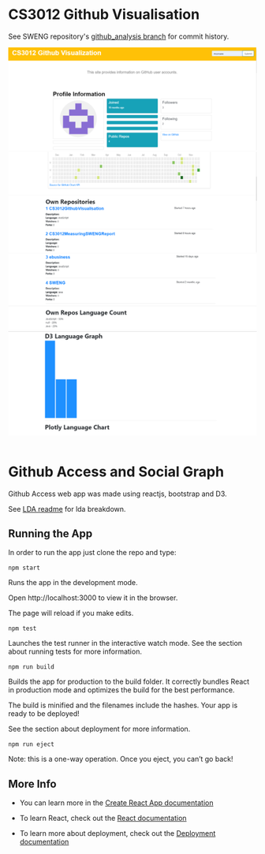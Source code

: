 # CS3012 Github Visualisation

See SWENG repository's [github_analysis branch](https://github.com/mccroare/SWENG/tree/github_analysis/src) for commit history.

![alt text](https://github.com/mccroare/CS3012GithubVisualisation/blob/master/2019-11-29%20(3).png?raw=true "Title")
![alt text](https://github.com/mccroare/CS3012GithubVisualisation/blob/master/2019-11-29%20(7).png?raw=true "Title")
![alt text](https://github.com/mccroare/CS3012GithubVisualisation/blob/master/2019-11-29%20(8).png?raw=true "Title")
![alt text](https://github.com/mccroare/CS3012GithubVisualisation/blob/master/2019-11-29%20(9).png?raw=true "Title")
```
```

# Github Access and Social Graph
Github Access web app was made using reactjs, bootstrap and D3.

See [LDA readme](https://github.com/mccroare/SWENG/tree/github_analysis/src/lda) for lda breakdown.


## Running the App
In order to run the app just clone the repo and type:
```
npm start
```
Runs the app in the development mode.

Open http://localhost:3000 to view it in the browser.

The page will reload if you make edits.


```
npm test
```

Launches the test runner in the interactive watch mode.
See the section about running tests for more information.



```
npm run build
```

Builds the app for production to the build folder.
It correctly bundles React in production mode and optimizes the build for the best performance.

The build is minified and the filenames include the hashes.
Your app is ready to be deployed!

See the section about deployment for more information.


```
npm run eject
```
Note: this is a one-way operation. Once you eject, you can’t go back!



## More  Info
- You can learn more in the [Create React App documentation](https://create-react-app.dev/docs/getting-started/)

- To learn React, check out the [React documentation](https://reactjs.org/)

- To learn more about deployment, check out the [Deployment documentation](https://facebook.github.io/create-react-app/docs/deployment)

